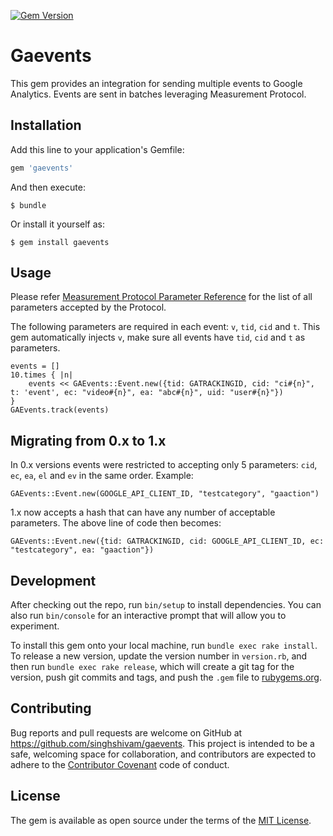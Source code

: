 [![Gem Version](https://badge.fury.io/rb/gaevents.svg)](https://badge.fury.io/rb/gaevents)

# Gaevents

This gem provides an integration for sending multiple events to Google Analytics. Events are sent in batches leveraging Measurement Protocol.

## Installation

Add this line to your application's Gemfile:

```ruby
gem 'gaevents'
```

And then execute:

    $ bundle

Or install it yourself as:

    $ gem install gaevents

## Usage

Please refer [Measurement Protocol Parameter Reference](https://developers.google.com/analytics/devguides/collection/protocol/v1/parameters) for the list of all parameters accepted by the Protocol.

The following parameters are required in each event:
`v`, `tid`, `cid` and `t`. This gem automatically injects `v`, make sure all events have `tid`, `cid` and `t` as parameters.

```
events = []
10.times { |n|
	events << GAEvents::Event.new({tid: GATRACKINGID, cid: "ci#{n}", t: 'event', ec: "video#{n}", ea: "abc#{n}", uid: "user#{n}"})
}
GAEvents.track(events)
```

## Migrating from 0.x to 1.x

In 0.x versions events were restricted to accepting only 5 parameters: `cid`, `ec`, `ea`, `el` and `ev` in the same order. Example:
```
GAEvents::Event.new(GOOGLE_API_CLIENT_ID, "testcategory", "gaaction")
```
1.x now accepts a hash that can have any number of acceptable parameters. The above line of code then becomes:
```
GAEvents::Event.new({tid: GATRACKINGID, cid: GOOGLE_API_CLIENT_ID, ec: "testcategory", ea: "gaaction"})
```

## Development

After checking out the repo, run `bin/setup` to install dependencies. You can also run `bin/console` for an interactive prompt that will allow you to experiment.

To install this gem onto your local machine, run `bundle exec rake install`. To release a new version, update the version number in `version.rb`, and then run `bundle exec rake release`, which will create a git tag for the version, push git commits and tags, and push the `.gem` file to [rubygems.org](https://rubygems.org).

## Contributing

Bug reports and pull requests are welcome on GitHub at https://github.com/singhshivam/gaevents. This project is intended to be a safe, welcoming space for collaboration, and contributors are expected to adhere to the [Contributor Covenant](http://contributor-covenant.org) code of conduct.


## License

The gem is available as open source under the terms of the [MIT License](http://opensource.org/licenses/MIT).

